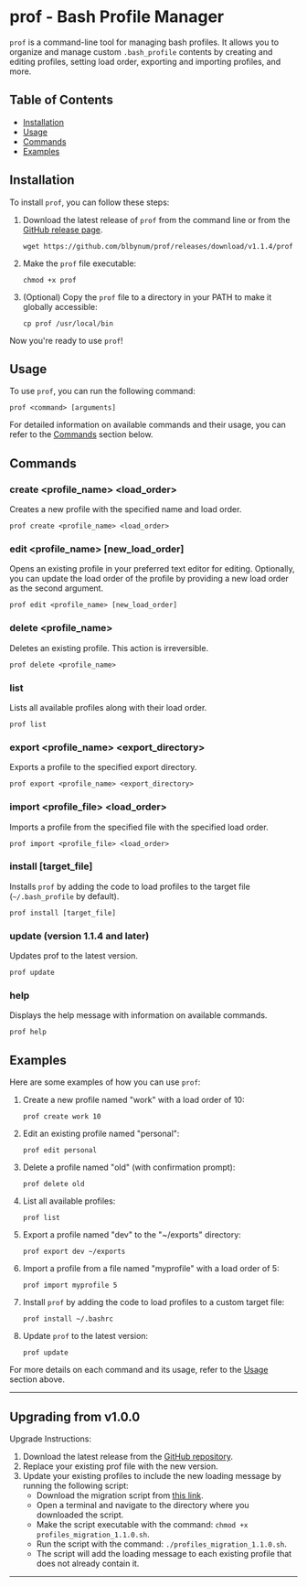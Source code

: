 # prof - Bash Profile Manager

`prof` is a command-line tool for managing bash profiles. It allows you to organize and manage custom `.bash_profile` contents by creating and editing profiles, setting load order, exporting and importing profiles, and more.

## Table of Contents

- [Installation](#installation)
- [Usage](#usage)
- [Commands](#commands)
- [Examples](#examples)

## Installation

To install `prof`, you can follow these steps:

1. Download the latest release of `prof` from the command line or from the [GitHub release page](https://github.com/blbynum/prof/releases).

   ```
   wget https://github.com/blbynum/prof/releases/download/v1.1.4/prof
   ```


3. Make the `prof` file executable:

   ```shell
   chmod +x prof
   ```

4. (Optional) Copy the `prof` file to a directory in your PATH to make it globally accessible:

   ```shell
   cp prof /usr/local/bin
   ```

Now you're ready to use `prof`!

## Usage

To use `prof`, you can run the following command:

```shell
prof <command> [arguments]
```

For detailed information on available commands and their usage, you can refer to the [Commands](#commands) section below.

## Commands

### create <profile_name> <load_order>

Creates a new profile with the specified name and load order.

```shell
prof create <profile_name> <load_order>
```

### edit <profile_name> [new_load_order]

Opens an existing profile in your preferred text editor for editing. Optionally, you can update the load order of the profile by providing a new load order as the second argument.

```shell
prof edit <profile_name> [new_load_order]
```

### delete <profile_name>

Deletes an existing profile. This action is irreversible.

```shell
prof delete <profile_name>
```

### list

Lists all available profiles along with their load order.

```shell
prof list
```

### export <profile_name> <export_directory>

Exports a profile to the specified export directory.

```shell
prof export <profile_name> <export_directory>
```

### import <profile_file> <load_order>

Imports a profile from the specified file with the specified load order.

```shell
prof import <profile_file> <load_order>
```

### install [target_file]

Installs `prof` by adding the code to load profiles to the target file (`~/.bash_profile` by default).

```shell
prof install [target_file]
```

### update (version 1.1.4 and later)

Updates prof to the latest version.

```shell
prof update
```

### help

Displays the help message with information on available commands.

```shell
prof help
```

## Examples

Here are some examples of how you can use `prof`:

1. Create a new profile named "work" with a load order of 10:

   ```shell
   prof create work 10
   ```

2. Edit an existing profile named "personal":

   ```shell
   prof edit personal
   ```

3. Delete a profile named "old" (with confirmation prompt):

   ```shell
   prof delete old
   ```

4. List all available profiles:

   ```shell
   prof list
   ```

5. Export a profile named "dev" to the "~/exports" directory:

   ```shell
   prof export dev ~/exports
   ```

6. Import a profile from a file named "myprofile" with a load order of 5:

   ```shell
   prof import myprofile 5
   ```

7. Install `prof` by adding the code to load profiles to a custom target file:

   ```shell
   prof install ~/.bashrc
   ```

8. Update `prof` to the latest version:

    ```shell
    prof update
    ```

For more details on each command and its usage, refer to the
[Usage](#usage) section above.

---

## Upgrading from v1.0.0 

Upgrade Instructions:
1. Download the latest release from the [GitHub repository](https://github.com/your_username/prof/releases).
2. Replace your existing prof file with the new version.
3. Update your existing profiles to include the new loading message by running the following script:
   - Download the migration script from [this link](https://github.com/blbynum/prof/blob/release/1.1.0/resources/profiles_migration_1.1.0.sh).
   - Open a terminal and navigate to the directory where you downloaded the script.
   - Make the script executable with the command: `chmod +x profiles_migration_1.1.0.sh`.
   - Run the script with the command: `./profiles_migration_1.1.0.sh`.
   - The script will add the loading message to each existing profile that does not already contain it.

---

